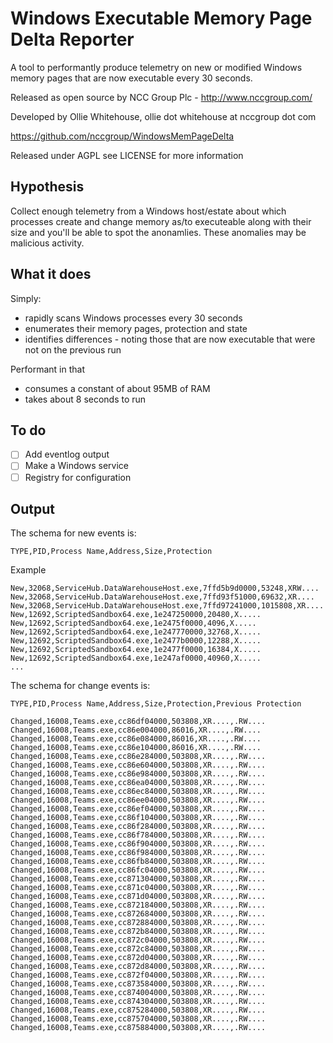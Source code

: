 Windows Executable Memory Page Delta Reporter
======================

A tool to performantly produce telemetry on new or modified Windows memory pages that are now executable every 30 seconds.

Released as open source by NCC Group Plc - http://www.nccgroup.com/

Developed by Ollie Whitehouse, ollie dot whitehouse at nccgroup dot com

https://github.com/nccgroup/WindowsMemPageDelta

Released under AGPL see LICENSE for more information

Hypothesis
-------------
Collect enough telemetry from a Windows host/estate about which processes create and change memory as/to executeable along with their size and you'll be able to spot the anonamlies. These anomalies may be malicious activity.

What it does
-------------
Simply:
* rapidly scans Windows processes every 30 seconds
* enumerates their memory pages, protection and state
* identifies differences - noting those that are now executable that were not on the previous run

Performant in that
* consumes a constant of about 95MB of RAM
* takes about 8 seconds to run

To do
-------------
- [ ] Add eventlog output
- [ ] Make a Windows service
- [ ] Registry for configuration

Output
-------------
The schema for new events is:
```
TYPE,PID,Process Name,Address,Size,Protection
```

Example
```
New,32068,ServiceHub.DataWarehouseHost.exe,7ffd5b9d0000,53248,XRW....
New,32068,ServiceHub.DataWarehouseHost.exe,7ffd93f51000,69632,XR....
New,32068,ServiceHub.DataWarehouseHost.exe,7ffd97241000,1015808,XR....
New,12692,ScriptedSandbox64.exe,1e247250000,20480,X.....
New,12692,ScriptedSandbox64.exe,1e2475f0000,4096,X.....
New,12692,ScriptedSandbox64.exe,1e247770000,32768,X.....
New,12692,ScriptedSandbox64.exe,1e2477b0000,12288,X.....
New,12692,ScriptedSandbox64.exe,1e2477f0000,16384,X.....
New,12692,ScriptedSandbox64.exe,1e247af0000,40960,X.....
...
```

The schema for change events is:

```
TYPE,PID,Process Name,Address,Size,Protection,Previous Protection
```

```
Changed,16008,Teams.exe,cc86df04000,503808,XR....,.RW....
Changed,16008,Teams.exe,cc86e004000,86016,XR....,.RW....
Changed,16008,Teams.exe,cc86e084000,86016,XR....,.RW....
Changed,16008,Teams.exe,cc86e104000,86016,XR....,.RW....
Changed,16008,Teams.exe,cc86e284000,503808,XR....,.RW....
Changed,16008,Teams.exe,cc86e604000,503808,XR....,.RW....
Changed,16008,Teams.exe,cc86e984000,503808,XR....,.RW....
Changed,16008,Teams.exe,cc86ea04000,503808,XR....,.RW....
Changed,16008,Teams.exe,cc86ec84000,503808,XR....,.RW....
Changed,16008,Teams.exe,cc86ee04000,503808,XR....,.RW....
Changed,16008,Teams.exe,cc86ef04000,503808,XR....,.RW....
Changed,16008,Teams.exe,cc86f104000,503808,XR....,.RW....
Changed,16008,Teams.exe,cc86f284000,503808,XR....,.RW....
Changed,16008,Teams.exe,cc86f784000,503808,XR....,.RW....
Changed,16008,Teams.exe,cc86f904000,503808,XR....,.RW....
Changed,16008,Teams.exe,cc86f984000,503808,XR....,.RW....
Changed,16008,Teams.exe,cc86fb84000,503808,XR....,.RW....
Changed,16008,Teams.exe,cc86fc04000,503808,XR....,.RW....
Changed,16008,Teams.exe,cc871304000,503808,XR....,.RW....
Changed,16008,Teams.exe,cc871c04000,503808,XR....,.RW....
Changed,16008,Teams.exe,cc871d04000,503808,XR....,.RW....
Changed,16008,Teams.exe,cc872184000,503808,XR....,.RW....
Changed,16008,Teams.exe,cc872684000,503808,XR....,.RW....
Changed,16008,Teams.exe,cc872884000,503808,XR....,.RW....
Changed,16008,Teams.exe,cc872b84000,503808,XR....,.RW....
Changed,16008,Teams.exe,cc872c04000,503808,XR....,.RW....
Changed,16008,Teams.exe,cc872c84000,503808,XR....,.RW....
Changed,16008,Teams.exe,cc872d04000,503808,XR....,.RW....
Changed,16008,Teams.exe,cc872d84000,503808,XR....,.RW....
Changed,16008,Teams.exe,cc872f04000,503808,XR....,.RW....
Changed,16008,Teams.exe,cc873584000,503808,XR....,.RW....
Changed,16008,Teams.exe,cc874004000,503808,XR....,.RW....
Changed,16008,Teams.exe,cc874304000,503808,XR....,.RW....
Changed,16008,Teams.exe,cc875284000,503808,XR....,.RW....
Changed,16008,Teams.exe,cc875704000,503808,XR....,.RW....
Changed,16008,Teams.exe,cc875884000,503808,XR....,.RW....
```
